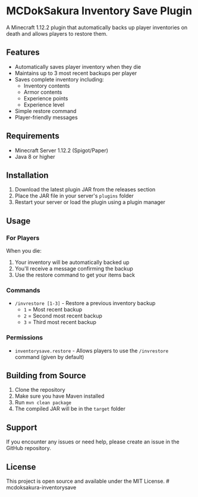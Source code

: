 # MCDokSakura Inventory Save Plugin

A Minecraft 1.12.2 plugin that automatically backs up player inventories on death and allows players to restore them.

## Features

- Automatically saves player inventory when they die
- Maintains up to 3 most recent backups per player
- Saves complete inventory including:
  - Inventory contents
  - Armor contents
  - Experience points
  - Experience level
- Simple restore command
- Player-friendly messages

## Requirements

- Minecraft Server 1.12.2 (Spigot/Paper)
- Java 8 or higher

## Installation

1. Download the latest plugin JAR from the releases section
2. Place the JAR file in your server's `plugins` folder
3. Restart your server or load the plugin using a plugin manager

## Usage

### For Players

When you die:
1. Your inventory will be automatically backed up
2. You'll receive a message confirming the backup
3. Use the restore command to get your items back

### Commands

- `/invrestore [1-3]` - Restore a previous inventory backup
  - `1` = Most recent backup
  - `2` = Second most recent backup
  - `3` = Third most recent backup

### Permissions

- `inventorysave.restore` - Allows players to use the `/invrestore` command (given by default)

## Building from Source

1. Clone the repository
2. Make sure you have Maven installed
3. Run `mvn clean package`
4. The compiled JAR will be in the `target` folder

## Support

If you encounter any issues or need help, please create an issue in the GitHub repository.

## License

This project is open source and available under the MIT License. # mcdoksakura-inventorysave
